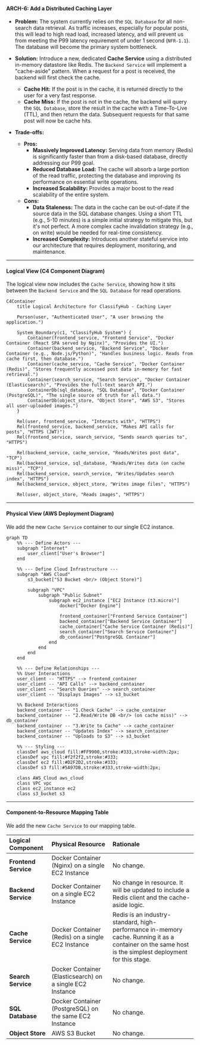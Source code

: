 #### **ARCH-6: Add a Distributed Caching Layer**

*   **Problem:** The system currently relies on the `SQL Database` for all non-search data retrieval. As traffic increases, especially for popular posts, this will lead to high read load, increased latency, and will prevent us from meeting the P99 latency requirement of under 1 second (`NFR-1.1`). The database will become the primary system bottleneck.

*   **Solution:** Introduce a new, dedicated **Cache Service** using a distributed in-memory datastore like Redis. The `Backend Service` will implement a "cache-aside" pattern. When a request for a post is received, the backend will first check the cache.
    *   **Cache Hit:** If the post is in the cache, it is returned directly to the user for a very fast response.
    *   **Cache Miss:** If the post is not in the cache, the backend will query the `SQL Database`, store the result in the cache with a Time-To-Live (TTL), and then return the data. Subsequent requests for that same post will now be cache hits.

*   **Trade-offs:**
    *   **Pros:**
        *   **Massively Improved Latency:** Serving data from memory (Redis) is significantly faster than from a disk-based database, directly addressing our P99 goal.
        *   **Reduced Database Load:** The cache will absorb a large portion of the read traffic, protecting the database and improving its performance on essential write operations.
        *   **Increased Scalability:** Provides a major boost to the read scalability of the entire system.
    *   **Cons:**
        *   **Data Staleness:** The data in the cache can be out-of-date if the source data in the SQL database changes. Using a short TTL (e.g., 5-10 minutes) is a simple initial strategy to mitigate this, but it's not perfect. A more complex cache invalidation strategy (e.g., on write) would be needed for real-time consistency.
        *   **Increased Complexity:** Introduces another stateful service into our architecture that requires deployment, monitoring, and maintenance.

---

#### **Logical View (C4 Component Diagram)**

The logical view now includes the `Cache Service`, showing how it sits between the `Backend Service` and the `SQL Database` for read operations.

```mermaid
C4Container
    title Logical Architecture for ClassifyHub - Caching Layer

    Person(user, "Authenticated User", "A user browsing the application.")

    System_Boundary(c1, "ClassifyHub System") {
        Container(frontend_service, "Frontend Service", "Docker Container (React SPA served by Nginx)", "Provides the UI.")
        Container(backend_service, "Backend Service", "Docker Container (e.g., Node.js/Python)", "Handles business logic. Reads from cache first, then database.")
        Container(cache_service, "Cache Service", "Docker Container (Redis)", "Stores frequently accessed post data in-memory for fast retrieval.")
        Container(search_service, "Search Service", "Docker Container (Elasticsearch)", "Provides the full-text search API.")
        ContainerDb(sql_database, "SQL Database", "Docker Container (PostgreSQL)", "The single source of truth for all data.")
        ContainerDb(object_store, "Object Store", "AWS S3", "Stores all user-uploaded images.")
    }
    
    Rel(user, frontend_service, "Interacts with", "HTTPS")
    Rel(frontend_service, backend_service, "Makes API calls for posts", "HTTPS (JWT)")
    Rel(frontend_service, search_service, "Sends search queries to", "HTTPS")

    Rel(backend_service, cache_service, "Reads/Writes post data", "TCP")
    Rel(backend_service, sql_database, "Reads/Writes data (on cache miss)", "TCP")
    Rel(backend_service, search_service, "Writes/Updates search index", "HTTPS")
    Rel(backend_service, object_store, "Writes image files", "HTTPS")

    Rel(user, object_store, "Reads images", "HTTPS")
```

---

#### **Physical View (AWS Deployment Diagram)**

We add the new `Cache Service` container to our single EC2 instance.

```mermaid
graph TD
    %% --- Define Actors ---
    subgraph "Internet"
        user_client["User's Browser"]
    end

    %% --- Define Cloud Infrastructure ---
    subgraph "AWS Cloud"
        s3_bucket["S3 Bucket <br/> (Object Store)"]

        subgraph "VPC"
            subgraph "Public Subnet"
                subgraph ec2_instance ["EC2 Instance (t3.micro)"]
                    docker["Docker Engine"]
                    
                    frontend_container["Frontend Service Container"]
                    backend_container["Backend Service Container"]
                    cache_container["Cache Service Container (Redis)"]
                    search_container["Search Service Container"]
                    db_container["PostgreSQL Container"]
                end
            end
        end
    end

    %% --- Define Relationships ---
    %% User Interactions
    user_client -- "HTTPS" --> frontend_container
    user_client -- "API Calls" --> backend_container
    user_client -- "Search Queries" --> search_container
    user_client -- "Displays Images" --> s3_bucket

    %% Backend Interactions
    backend_container -- "1.Check Cache" --> cache_container
    backend_container -- "2.Read/Write DB <br/> (on cache miss)" --> db_container
    backend_container -- "3.Write to Cache" --> cache_container
    backend_container -- "Updates Index" --> search_container
    backend_container -- "Uploads to S3" --> s3_bucket
    
    %% --- Styling ---
    classDef aws_cloud fill:#FF9900,stroke:#333,stroke-width:2px;
    classDef vpc fill:#f2f2f2,stroke:#333;
    classDef ec2 fill:#D2F2D2,stroke:#333;
    classDef s3 fill:#5A97DB,stroke:#333,stroke-width:2px;

    class AWS_Cloud aws_cloud
    class VPC vpc
    class ec2_instance ec2
    class s3_bucket s3
```

---

#### **Component-to-Resource Mapping Table**

We add the new `Cache Service` to our mapping table.

| Logical Component | Physical Resource | Rationale |
| :--- | :--- | :--- |
| **Frontend Service** | Docker Container (Nginx) on a single EC2 Instance | No change. |
| **Backend Service** | Docker Container on a single EC2 Instance | No change in resource. It will be updated to include a Redis client and the cache-aside logic. |
| **Cache Service** | Docker Container (Redis) on a single EC2 Instance | Redis is an industry-standard, high-performance in-memory cache. Running it as a container on the same host is the simplest deployment for this stage. |
| **Search Service** | Docker Container (Elasticsearch) on a single EC2 Instance | No change. |
| **SQL Database** | Docker Container (PostgreSQL) on the same EC2 Instance | No change. |
| **Object Store** | AWS S3 Bucket | No change. |
